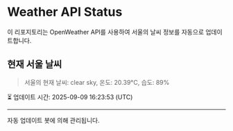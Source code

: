 
# Weather API Status

이 리포지토리는 OpenWeather API를 사용하여 서울의 날씨 정보를 자동으로 업데이트합니다.

## 현재 서울 날씨
> 서울의 현재 날씨: clear sky, 온도: 20.39°C, 습도: 89%

⏳ 업데이트 시간: 2025-09-09 16:23:53 (UTC)

---
자동 업데이트 봇에 의해 관리됩니다.
